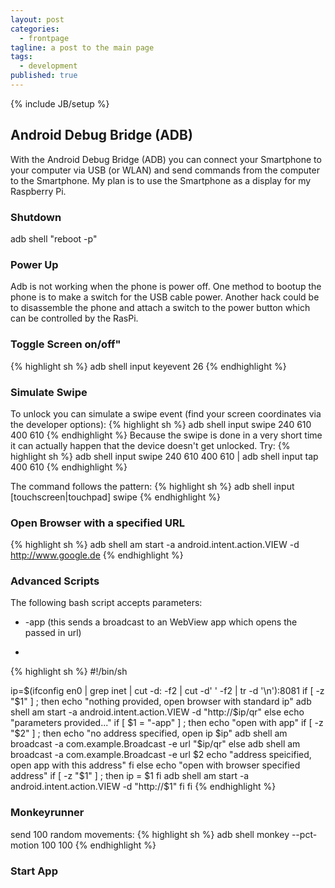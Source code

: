 ```yaml
---
layout: post
categories: 
  - frontpage
tagline: a post to the main page
tags: 
  - development
published: true
---
```


{% include JB/setup %}

## Android Debug Bridge (ADB)
With the Android Debug Bridge (ADB) you can connect your Smartphone to your computer via USB (or WLAN) and send
commands from the computer to the Smartphone. My plan is to use the Smartphone as a display for my Raspberry Pi.

<!-- more -->

### Shutdown
adb shell "reboot -p"

### Power Up
Adb is not working when the phone is power off. One method to bootup the phone is to make a switch for the USB cable power.
Another hack could be to disassemble the phone and attach a switch to the power button which can be controlled by the
RasPi.

### Toggle Screen on/off"
{% highlight sh %}
adb shell input keyevent 26
{% endhighlight %}

### Simulate Swipe
To unlock you can simulate a swipe event (find your screen coordinates via the developer options):
{% highlight sh %}
adb shell input swipe 240 610 400 610
{% endhighlight %}
Because the swipe is done in a very short time it can actually happen that the device doesn't get unlocked. Try:
{% highlight sh %}
adb shell input swipe 240 610 400 610 | adb shell input tap 400 610
{% endhighlight %}

The command follows the pattern:
{% highlight sh %}
adb shell input [touchscreen|touchpad] swipe <x1> <y1> <x2> <y2>
{% endhighlight %}

### Open Browser with a specified URL
{% highlight sh %}
adb shell am start -a android.intent.action.VIEW -d http://www.google.de
{% endhighlight %}

### Advanced Scripts
The following bash script accepts parameters:
* -app (this sends a broadcast to an WebView app which opens the passed in url)
-

{% highlight sh %}
#!/bin/sh

ip=$(ifconfig en0 | grep inet | cut -d: -f2 | cut -d' ' -f2 | tr -d '\n'):8081
if [ -z "$1" ] ; then
  echo "nothing provided, open browser with standard ip"
  adb shell am start -a android.intent.action.VIEW -d "http://$ip/qr"
else
  echo "parameters provided..."
  if [ $1 = "-app" ] ;  then
    echo "open with app"
    if [ -z "$2" ] ; then
        echo "no address specified, open ip $ip"
        adb shell am broadcast -a com.example.Broadcast -e url "$ip/qr"
      else
        adb shell am broadcast -a com.example.Broadcast -e url $2
        echo "address speicified, open app with this address"
      fi
  else
    echo "open with browser specified address"
    if [ -z "$1" ] ; then
      ip = $1
    fi
    adb shell am start -a android.intent.action.VIEW -d "http://$1"
  fi
fi
{% endhighlight %}

### Monkeyrunner
send 100 random movements:
{% highlight sh %}
adb shell monkey --pct-motion 100 100
{% endhighlight %}

### Start App
